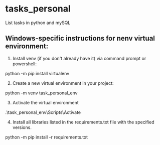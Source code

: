 # tasks_personal
 List tasks in python and mySQL

## Windows-specific instructions for nenv virtual environment:

1. Install venv (if you don't already have it) via command prompt or powershell:

python -m pip install virtualenv

2. Create a new virtual environment in your project:

python -m venv task_personal_env

3. Activate the virtual environment

.\task_personal_env\Scripts\Activate

4. Install all libraries listed in the requirements.txt file with the specified versions.

python -m pip install -r requirements.txt